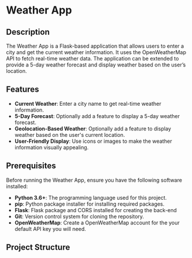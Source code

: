 # Weather App

## Description

The Weather App is a Flask-based application that allows users to enter a city and get the current weather information. It uses the OpenWeatherMap API to fetch real-time weather data. The application can be extended to provide a 5-day weather forecast and display weather based on the user’s location.

## Features

- **Current Weather**: Enter a city name to get real-time weather information.
- **5-Day Forecast**: Optionally add a feature to display a 5-day weather forecast.
- **Geolocation-Based Weather**: Optionally add a feature to display weather based on the user's current location.
- **User-Friendly Display**: Use icons or images to make the weather information visually appealing.

## Prerequisites

Before running the Weather App, ensure you have the following software installed:

- **Python 3.6+**: The programming language used for this project.
- **pip**: Python package installer for installing required packages.
- **Flask**: Flask package and CORS installed for creating the back-end
- **Git**: Version control system for cloning the repository.
- **OpenWeatherMap**: Create a OpenWeatherMap account for the your default API key you will need.

## Project Structure

